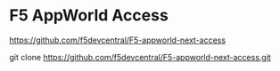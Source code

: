 # F5 AppWorld Access

https://github.com/f5devcentral/F5-appworld-next-access

git clone https://github.com/f5devcentral/F5-appworld-next-access.git

